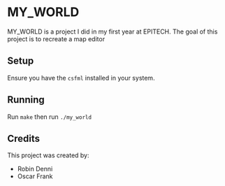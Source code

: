 # MY_WORLD
MY_WORLD is a project I did in my first year at EPITECH. The goal of this project is to recreate a map editor

Setup
-----

Ensure you have the `csfml` installed in your system.


Running
-------

Run `make` then run `./my_world`


Credits
-------

This project was created by:
* Robin Denni
* Oscar Frank
